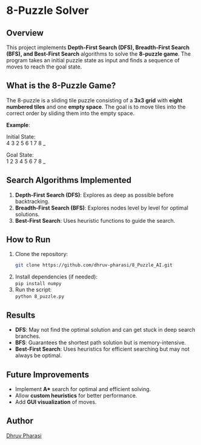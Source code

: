 # 8-Puzzle Solver

## Overview
This project implements **Depth-First Search (DFS), Breadth-First Search (BFS), and Best-First Search** algorithms to solve the **8-puzzle game**. The program takes an initial puzzle state as input and finds a sequence of moves to reach the goal state.

## What is the 8-Puzzle Game?
The 8-puzzle is a sliding tile puzzle consisting of a **3x3 grid** with **eight numbered tiles** and one **empty space**. The goal is to move tiles into the correct order by sliding them into the empty space.

**Example**:  

Initial State:  
4  3  2
5  6  1
7  8  _

Goal State:  
1  2  3
4  5  6
7  8  _

## Search Algorithms Implemented
1. **Depth-First Search (DFS)**: Explores as deep as possible before backtracking.  
2. **Breadth-First Search (BFS)**: Explores nodes level by level for optimal solutions.  
3. **Best-First Search**: Uses heuristic functions to guide the search.  

## How to Run
1. Clone the repository:  
   ```bash
   git clone https://github.com/dhruv-pharasi/8_Puzzle_AI.git
   ```
2. Install dependencies (if needed):  
   `pip install numpy`
3. Run the script:  
   `python 8_puzzle.py`

## Results
- **DFS**: May not find the optimal solution and can get stuck in deep search branches.  
- **BFS**: Guarantees the shortest path solution but is memory-intensive.  
- **Best-First Search**: Uses heuristics for efficient searching but may not always be optimal.

## Future Improvements
- Implement **A\*** search for optimal and efficient solving.  
- Allow **custom heuristics** for better performance.  
- Add **GUI visualization** of moves.

## Author
[Dhruv Pharasi](https://github.com/dhruv-pharasi)
